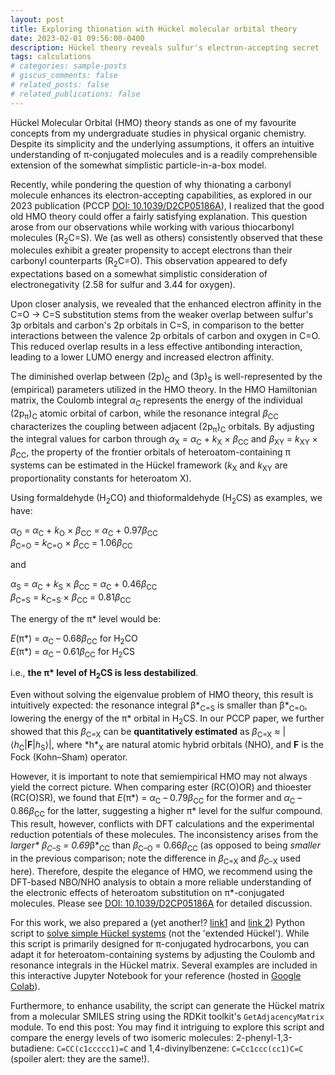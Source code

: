 ```yaml
---
layout: post
title: Exploring thionation with Hückel molecular orbital theory
date: 2023-02-01 09:56:00-0400
description: Hückel theory reveals sulfur's electron-accepting secret
tags: calculations
# categories: sample-posts
# giscus_comments: false
# related_posts: false
# related_publications: false
---
```


Hückel Molecular Orbital (HMO) theory stands as one of my favourite concepts from my undergraduate studies in physical organic chemistry. Despite its simplicity and the underlying assumptions, it offers an intuitive understanding of π-conjugated molecules and is a readily comprehensible extension of the somewhat simplistic particle-in-a-box model.

Recently, while pondering the question of why thionating a carbonyl molecule enhances its electron-accepting capabilities, as explored in our 2023 publication (PCCP [DOI: 10.1039/D2CP05186A](https://pubs.rsc.org/en/content/articlelanding/2023/cp/d2cp05186a)), I realized that the good old HMO theory could offer a fairly satisfying explanation. This question arose from our observations while working with various thiocarbonyl molecules (R<sub>2</sub>C=S). We (as well as others) consistently observed that these molecules exhibit a greater propensity to accept electrons than their carbonyl counterparts (R<sub>2</sub>C=O). This observation appeared to defy expectations based on a somewhat simplistic consideration of electronegativity (2.58 for sulfur and 3.44 for oxygen).

Upon closer analysis, we revealed that the enhanced electron affinity in the C=O $\rightarrow$ C=S substitution stems from the weaker overlap between sulfur's 3p orbitals and carbon's 2p orbitals in C=S, in comparison to the better interactions between the valence 2p orbitals of carbon and oxygen in C=O. This reduced overlap results in a less effective antibonding interaction, leading to a lower LUMO energy and increased electron affinity.

The diminished overlap between (2p)<sub>C</sub> and (3p)<sub>S</sub> is well-represented by the (empirical) parameters utilized in the HMO theory. In the HMO Hamiltonian matrix, the Coulomb integral _α_<sub>C</sub> represents the energy of the individual (2p<sub>π</sub>)<sub>C</sub> atomic orbital of carbon, while the resonance integral _β_<sub>CC</sub> characterizes the coupling between adjacent (2p<sub>π</sub>)<sub>C</sub> orbitals. By adjusting the integral values for carbon through _α_<sub>X</sub> = _α_<sub>C</sub> + _k_<sub>X</sub> × _β_<sub>CC</sub> and _β_<sub>XY</sub> = _k_<sub>XY</sub> × _β_<sub>CC</sub>, the property of the frontier orbitals of heteroatom-containing π systems can be estimated in the Hückel framework (_k_<sub>X</sub> and _k_<sub>XY</sub> are proportionality constants for heteroatom X).

Using formaldehyde (H<sub>2</sub>CO) and thioformaldehyde (H<sub>2</sub>CS) as examples, we have:

_α_<sub>O</sub> = _α_<sub>C</sub> + _k_<sub>O</sub> × _β_<sub>CC</sub> = _α_<sub>C</sub> + 0.97*β*<sub>CC</sub>\
_β_<sub>C=O</sub> = _k_<sub>C=O</sub> × _β_<sub>CC</sub> = 1.06*β*<sub>CC</sub>

and

_α_<sub>S</sub> = _α_<sub>C</sub> + _k_<sub>S</sub> × _β_<sub>CC</sub> = _α_<sub>C</sub> + 0.46*β*<sub>CC</sub>\
_β_<sub>C=S</sub> = _k_<sub>C=S</sub> × _β_<sub>CC</sub> = 0.81*β*<sub>CC</sub>

The energy of the π\* level would be:

_E_(π\*) = _α_<sub>C</sub> – 0.68*β*<sub>CC</sub> for H<sub>2</sub>CO\
_E_(π\*) = _α_<sub>C</sub> – 0.61*β*<sub>CC</sub> for H<sub>2</sub>CS

i.e., **the π\* level of H<sub>2</sub>CS is less destabilized**.

Even without solving the eigenvalue problem of HMO theory, this result is intuitively expected: the resonance integral β*<sub>C=S</sub> is smaller than β*<sub>C=O</sub>, lowering the energy of the π* orbital in H<sub>2</sub>CS. In our PCCP paper, we further showed that this *β*<sub>C=X</sub> can be **quantitatively estimated** as *β*<sub>C=X</sub> ≈ &#124;⟨*h*<sub>C</sub>&#124;**F**&#124;*h*<sub>S</sub>⟩&#124;, where *h\*<sub>X</sub> are natural atomic hybrid orbitals (NHO), and **F** is the Fock (Kohn–Sham) operator.

However, it is important to note that semiempirical HMO may not always yield the correct picture. When comparing ester (RC(O)OR) and thioester (RC(O)SR), we found that _E_(π\*) = _α_<sub>C</sub> – 0.79*β*<sub>CC</sub> for the former and _α_<sub>C</sub> – 0.86*β*<sub>CC</sub> for the latter, suggesting a higher π* level for the sulfur compound. This result, however, conflicts with DFT calculations and the experimental reduction potentials of these molecules. The inconsistency arises from the *larger\* _β_<sub>C–S</sub> = 0.69*β*<sub>CC</sub> than _β_<sub>C–O</sub> = 0.66*β*<sub>CC</sub> (as opposed to being _smaller_ in the previous comparison; note the difference in _β_<sub>C=X</sub> and _β_<sub>C–X</sub> used here). Therefore, despite the elegance of HMO, we recommend using the DFT-based NBO/NHO analysis to obtain a more reliable understanding of the electronic effects of heteroatom substitution on π\*-conjugated molecules. Please see [DOI: 10.1039/D2CP05186A](https://pubs.rsc.org/en/content/articlelanding/2023/cp/d2cp05186a) for detailed discussion.

For this work, we also prepared a (yet another!? [link1](https://pubs.acs.org/doi/full/10.1021/acs.jchemed.8b00244) and [link 2](http://www.hulis.free.fr/)) Python script to [solve simple Hückel systems](https://colab.research.google.com/drive/1BE0aXDqAEAWV_42iadY7pkE6J79Moa-N?usp=sharing) (not the 'extended Hückel'). While this script is primarily designed for π-conjugated hydrocarbons, you can adapt it for heteroatom-containing systems by adjusting the Coulomb and resonance integrals in the Hückel matrix. Several examples are included in this interactive Jupyter Notebook for your reference (hosted in [Google Colab](https://colab.google/)).

Furthermore, to enhance usability, the script can generate the Hückel matrix from a molecular SMILES string using the RDKit toolkit's `GetAdjacencyMatrix` module. To end this post: You may find it intriguing to explore this script and compare the energy levels of two isomeric molecules: 2-phenyl-1,3-butadiene: `C=CC(c1ccccc1)=C` and 1,4-divinylbenzene: `C=Cc1ccc(cc1)C=C` (spoiler alert: they are the same!).

